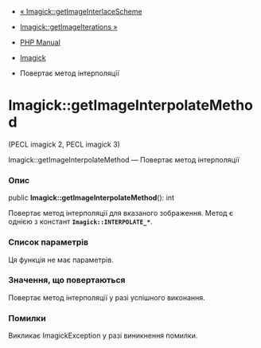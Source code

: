 - [«
Imagick::getImageInterlaceScheme](imagick.getimageinterlacescheme.md)
- [Imagick::getImageIterations »](imagick.getimageiterations.md)

- [PHP Manual](index.md)
- [Imagick](class.imagick.md)
- Повертає метод інтерполяції

# Imagick::getImageInterpolateMethod

(PECL imagick 2, PECL imagick 3)

Imagick::getImageInterpolateMethod — Повертає метод інтерполяції

### Опис

public **Imagick::getImageInterpolateMethod**(): int

Повертає метод інтерполяції для вказаного зображення. Метод є
однією з констант **`Imagick::INTERPOLATE_*`**.

### Список параметрів

Ця функція не має параметрів.

### Значення, що повертаються

Повертає метод інтерполяції у разі успішного виконання.

### Помилки

Викликає ImagickException у разі виникнення помилки.
